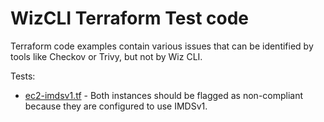 # WizCLI Terraform Test code

Terraform code examples contain various issues that can be identified by tools
like Checkov or Trivy, but not by Wiz CLI.

Tests:

* [ec2-imdsv1.tf](./ec2-imdsv1.tf) - Both instances should be flagged as
non-compliant because they are configured to use IMDSv1.

